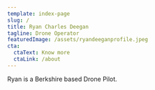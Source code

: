 ```yaml
---
template: index-page
slug: /
title: Ryan Charles Deegan
tagline: Drone Operator
featuredImage: /assets/ryandeeganprofile.jpeg
cta:
  ctaText: Know more
  ctaLink: /about
---
```

Ryan is a Berkshire based Drone Pilot.